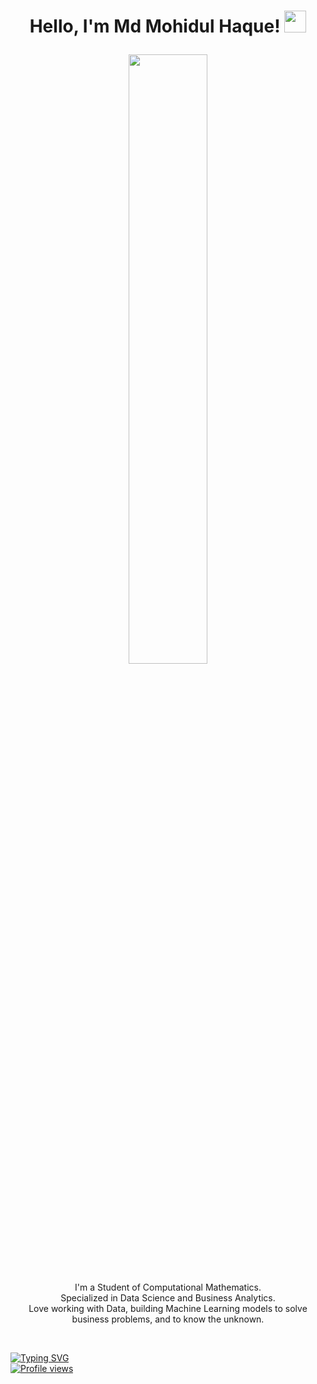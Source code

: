 <h1><p align="center">Hello, I'm Md Mohidul Haque! <a href="https://github.com/MohidulHaqueTushar"><img src="https://media.giphy.com/media/hvRJCLFzcasrR4ia7z/giphy.gif" width="35px"></h1></a></p>
<p align="center" ><img 
 src="https://user-images.githubusercontent.com/74038190/212749447-bfb7e725-6987-49d9-ae85-2015e3e7cc41.gif" width="50%"/></p>

<p align="center">I'm a Student of Computational Mathematics.<br/>Specialized in Data Science and Business Analytics.<br>Love working with Data, building Machine Learning models to solve business problems, and to know the unknown.<br></p><br/>

[![Typing SVG](https://readme-typing-svg.herokuapp.com?vCenter=true&width=750&lines=Statistical+Analysis+of+Structured+and+Unstructured+Data;Finding+Trends+Patterns+with+EDA+and+Machine+Learning+Models;Develop+Deep+Learning+Algorithms+on+Benchmark+Models)](https://git.io/typing-svg)
<br> [![Profile views](https://komarev.com/ghpvc/?username=MohidulHaqueTushar&label=Profile%20views)](https://github.com/MohidulHaqueTushar)
